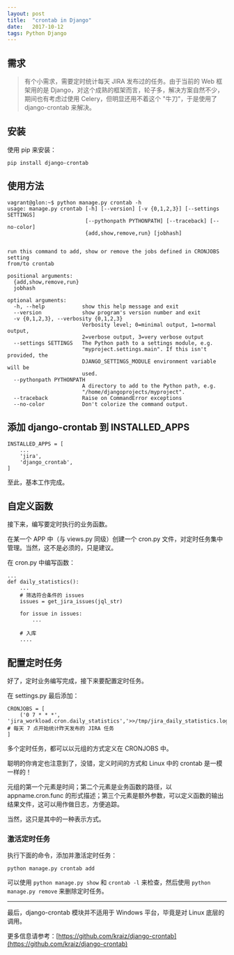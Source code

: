 ```yaml
---
layout: post
title:  "crontab in Django"
date:   2017-10-12
tags: Python Django
---
```


## 需求

> 有个小需求，需要定时统计每天 JIRA 发布过的任务。由于当前的 Web 框架用的是 Django，对这个成熟的框架而言，轮子多，解决方案自然不少，期间也有考虑过使用 Celery，但明显还用不着这个 "牛刀"，于是使用了 django-crontab 来解决。

## 安装

使用 pip 来安装：
```
pip install django-crontab
```

## 使用方法

```
vagrant@glon:~$ python manage.py crontab -h
usage: manage.py crontab [-h] [--version] [-v {0,1,2,3}] [--settings SETTINGS]
                         [--pythonpath PYTHONPATH] [--traceback] [--no-color]
                         {add,show,remove,run} [jobhash]


run this command to add, show or remove the jobs defined in CRONJOBS setting
from/to crontab

positional arguments:
  {add,show,remove,run}
  jobhash

optional arguments:
  -h, --help            show this help message and exit
  --version             show program's version number and exit
  -v {0,1,2,3}, --verbosity {0,1,2,3}
                        Verbosity level; 0=minimal output, 1=normal output,
                        2=verbose output, 3=very verbose output
  --settings SETTINGS   The Python path to a settings module, e.g.
                        "myproject.settings.main". If this isn't provided, the
                        DJANGO_SETTINGS_MODULE environment variable will be
                        used.
  --pythonpath PYTHONPATH
                        A directory to add to the Python path, e.g.
                        "/home/djangoprojects/myproject".
  --traceback           Raise on CommandError exceptions
  --no-color            Don't colorize the command output.
```

## 添加 django-crontab 到 INSTALLED_APPS

```
INSTALLED_APPS = [
    ...
    'jira',
    'django_crontab',
]
```
至此，基本工作完成。

## 自定义函数

接下来，编写要定时执行的业务函数。

在某一个 APP 中（与 views.py 同级）创建一个 cron.py 文件，对定时任务集中管理。当然，这不是必须的，只是建议。

在 cron.py 中编写函数：
```
...
def daily_statistics():
    ...
    # 筛选符合条件的 issues
    issues = get_jira_issues(jql_str)

    for issue in issues:
        ...

    # 入库
    ....
```

## 配置定时任务

好了，定时业务编写完成，接下来要配置定时任务。

在 settings.py 最后添加：
```
CRONJOBS = [
    ('0 7 * * *', 'jira_workload.cron.daily_statistics','>>/tmp/jira_daily_statistics.log'), # 每天 7 点开始统计昨天发布的 JIRA 任务
]
```
多个定时任务，都可以以元组的方式定义在 CRONJOBS 中。

聪明的你肯定也注意到了，没错，定义时间的方式和 Linux 中的 crontab 是一模一样的！

元组的第一个元素是时间；第二个元素是业务函数的路径，以 appname.cron.func 的形式描述；第三个元素是额外参数，可以定义函数的输出结果文件，这可以用作做日志，方便追踪。

当然，这只是其中的一种表示方式。

### 激活定时任务

执行下面的命令，添加并激活定时任务：
```
python manage.py crontab add
```

可以使用 `python manage.py show` 和 `crontab -l` 来检查，然后使用 `python manage.py remove` 来删除定时任务。

---

最后，django-crontab 模块并不适用于 Windows 平台，毕竟是对 Linux 底层的调用。

更多信息请参考：[https://github.com/kraiz/django-crontab](https://github.com/kraiz/django-crontab)












